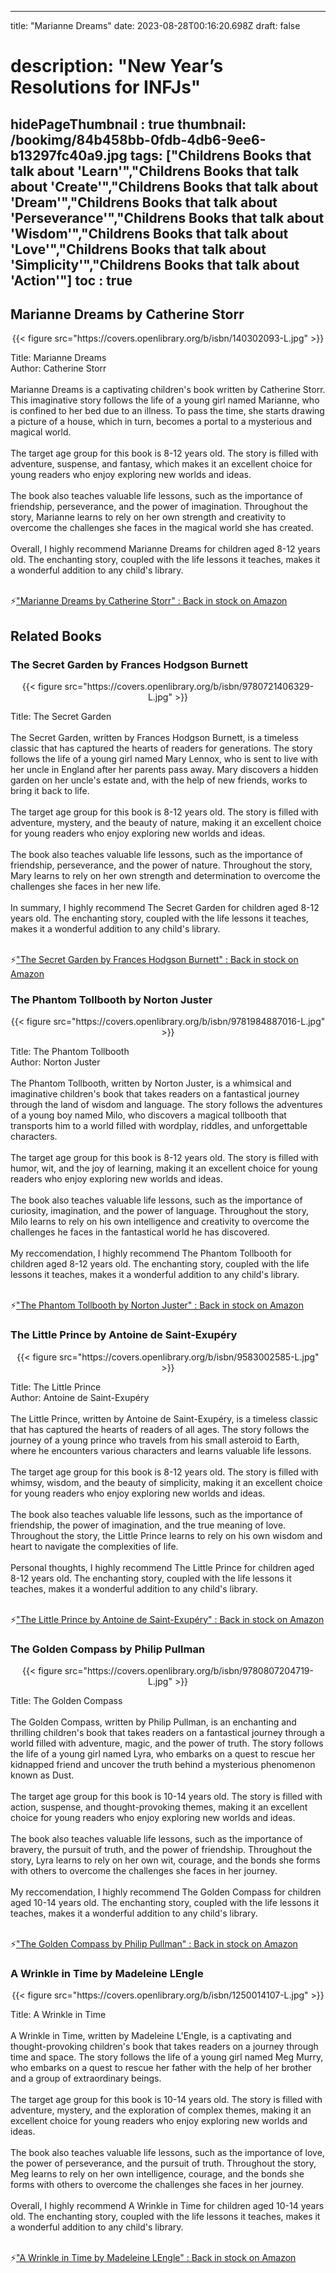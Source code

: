 
---
title: "Marianne Dreams"
date: 2023-08-28T00:16:20.698Z
draft: false
# description: "New Year’s Resolutions for INFJs"
hidePageThumbnail : true
thumbnail: /bookimg/84b458bb-0fdb-4db6-9ee6-b13297fc40a9.jpg
tags: ["Childrens Books that talk about 'Learn'","Childrens Books that talk about 'Create'","Childrens Books that talk about 'Dream'","Childrens Books that talk about 'Perseverance'","Childrens Books that talk about 'Wisdom'","Childrens Books that talk about 'Love'","Childrens Books that talk about 'Simplicity'","Childrens Books that talk about 'Action'"]
toc : true
---
## Marianne Dreams by Catherine Storr

<center>
{{< figure src="https://covers.openlibrary.org/b/isbn/140302093-L.jpg" >}}
</center>

Title: Marianne Dreams</br>
Author: Catherine Storr</br></br>
Marianne Dreams is a captivating children's book written by Catherine Storr. This imaginative story follows the life of a young girl named Marianne, who is confined to her bed due to an illness. To pass the time, she starts drawing a picture of a house, which in turn, becomes a portal to a mysterious and magical world.</br></br>
The target age group for this book is 8-12 years old. The story is filled with adventure, suspense, and fantasy, which makes it an excellent choice for young readers who enjoy exploring new worlds and ideas.</br></br>
The book also teaches valuable life lessons, such as the importance of friendship, perseverance, and the power of imagination. Throughout the story, Marianne learns to rely on her own strength and creativity to overcome the challenges she faces in the magical world she has created.</br></br>
Overall, I highly recommend Marianne Dreams for children aged 8-12 years old. The enchanting story, coupled with the life lessons it teaches, makes it a wonderful addition to any child's library.</br></br>

<p>⚡<a id="aflink" href="https://www.amazon.com/gp/search?ie=UTF8&tag=klayu00-20&linkCode=ur2&linkId=6639bed89a8ad8dd2705e40644eb43d3&camp=1789&creative=9325&index=books&keywords=Marianne Dreams by Catherine Storr" class="one" target="_blank" title='"Marianne Dreams by Catherine Storr" : Back in stock on Amazon'>"Marianne Dreams by Catherine Storr" : Back in stock on Amazon</a></p>

## Related Books
### The Secret Garden by Frances Hodgson Burnett
<center>
{{< figure src="https://covers.openlibrary.org/b/isbn/9780721406329-L.jpg" >}}
</center>

Title: The Secret Garden</br></br>
The Secret Garden, written by Frances Hodgson Burnett, is a timeless classic that has captured the hearts of readers for generations. The story follows the life of a young girl named Mary Lennox, who is sent to live with her uncle in England after her parents pass away. Mary discovers a hidden garden on her uncle's estate and, with the help of new friends, works to bring it back to life.</br></br>
The target age group for this book is 8-12 years old. The story is filled with adventure, mystery, and the beauty of nature, making it an excellent choice for young readers who enjoy exploring new worlds and ideas.</br></br>
The book also teaches valuable life lessons, such as the importance of friendship, perseverance, and the power of nature. Throughout the story, Mary learns to rely on her own strength and determination to overcome the challenges she faces in her new life.</br></br>
In summary, I highly recommend The Secret Garden for children aged 8-12 years old. The enchanting story, coupled with the life lessons it teaches, makes it a wonderful addition to any child's library.</br></br>

<p>⚡<a id="aflink" href="https://www.amazon.com/gp/search?ie=UTF8&tag=klayu00-20&linkCode=ur2&linkId=6639bed89a8ad8dd2705e40644eb43d3&camp=1789&creative=9325&index=books&keywords=The Secret Garden by Frances Hodgson Burnett" class="one" target="_blank" title='"The Secret Garden by Frances Hodgson Burnett" : Back in stock on Amazon'>"The Secret Garden by Frances Hodgson Burnett" : Back in stock on Amazon</a></p>

### The Phantom Tollbooth by Norton Juster
<center>
{{< figure src="https://covers.openlibrary.org/b/isbn/9781984887016-L.jpg" >}}
</center>

Title: The Phantom Tollbooth</br>
Author: Norton Juster</br></br>
The Phantom Tollbooth, written by Norton Juster, is a whimsical and imaginative children's book that takes readers on a fantastical journey through the land of wisdom and language. The story follows the adventures of a young boy named Milo, who discovers a magical tollbooth that transports him to a world filled with wordplay, riddles, and unforgettable characters.</br></br>
The target age group for this book is 8-12 years old. The story is filled with humor, wit, and the joy of learning, making it an excellent choice for young readers who enjoy exploring new worlds and ideas.</br></br>
The book also teaches valuable life lessons, such as the importance of curiosity, imagination, and the power of language. Throughout the story, Milo learns to rely on his own intelligence and creativity to overcome the challenges he faces in the fantastical world he has discovered.</br></br>
My reccomendation, I highly recommend The Phantom Tollbooth for children aged 8-12 years old. The enchanting story, coupled with the life lessons it teaches, makes it a wonderful addition to any child's library.</br></br>

<p>⚡<a id="aflink" href="https://www.amazon.com/gp/search?ie=UTF8&tag=klayu00-20&linkCode=ur2&linkId=6639bed89a8ad8dd2705e40644eb43d3&camp=1789&creative=9325&index=books&keywords=The Phantom Tollbooth by Norton Juster" class="one" target="_blank" title='"The Phantom Tollbooth by Norton Juster" : Back in stock on Amazon'>"The Phantom Tollbooth by Norton Juster" : Back in stock on Amazon</a></p>

### The Little Prince by Antoine de Saint-Exupéry
<center>
{{< figure src="https://covers.openlibrary.org/b/isbn/9583002585-L.jpg" >}}
</center>

Title: The Little Prince</br>
Author: Antoine de Saint-Exupéry</br></br>
The Little Prince, written by Antoine de Saint-Exupéry, is a timeless classic that has captured the hearts of readers of all ages. The story follows the journey of a young prince who travels from his small asteroid to Earth, where he encounters various characters and learns valuable life lessons.</br></br>
The target age group for this book is 8-12 years old. The story is filled with whimsy, wisdom, and the beauty of simplicity, making it an excellent choice for young readers who enjoy exploring new worlds and ideas.</br></br>
The book also teaches valuable life lessons, such as the importance of friendship, the power of imagination, and the true meaning of love. Throughout the story, the Little Prince learns to rely on his own wisdom and heart to navigate the complexities of life.</br></br>
Personal thoughts, I highly recommend The Little Prince for children aged 8-12 years old. The enchanting story, coupled with the life lessons it teaches, makes it a wonderful addition to any child's library.</br></br>

<p>⚡<a id="aflink" href="https://www.amazon.com/gp/search?ie=UTF8&tag=klayu00-20&linkCode=ur2&linkId=6639bed89a8ad8dd2705e40644eb43d3&camp=1789&creative=9325&index=books&keywords=The Little Prince by Antoine de Saint-Exupéry" class="one" target="_blank" title='"The Little Prince by Antoine de Saint-Exupéry" : Back in stock on Amazon'>"The Little Prince by Antoine de Saint-Exupéry" : Back in stock on Amazon</a></p>

### The Golden Compass by Philip Pullman
<center>
{{< figure src="https://covers.openlibrary.org/b/isbn/9780807204719-L.jpg" >}}
</center>

Title: The Golden Compass</br></br>
The Golden Compass, written by Philip Pullman, is an enchanting and thrilling children's book that takes readers on a fantastical journey through a world filled with adventure, magic, and the power of truth. The story follows the life of a young girl named Lyra, who embarks on a quest to rescue her kidnapped friend and uncover the truth behind a mysterious phenomenon known as Dust.</br></br>
The target age group for this book is 10-14 years old. The story is filled with action, suspense, and thought-provoking themes, making it an excellent choice for young readers who enjoy exploring new worlds and ideas.</br></br>
The book also teaches valuable life lessons, such as the importance of bravery, the pursuit of truth, and the power of friendship. Throughout the story, Lyra learns to rely on her own wit, courage, and the bonds she forms with others to overcome the challenges she faces in her journey.</br></br>
My reccomendation, I highly recommend The Golden Compass for children aged 10-14 years old. The enchanting story, coupled with the life lessons it teaches, makes it a wonderful addition to any child's library.</br></br>

<p>⚡<a id="aflink" href="https://www.amazon.com/gp/search?ie=UTF8&tag=klayu00-20&linkCode=ur2&linkId=6639bed89a8ad8dd2705e40644eb43d3&camp=1789&creative=9325&index=books&keywords=The Golden Compass by Philip Pullman" class="one" target="_blank" title='"The Golden Compass by Philip Pullman" : Back in stock on Amazon'>"The Golden Compass by Philip Pullman" : Back in stock on Amazon</a></p>

### A Wrinkle in Time by Madeleine LEngle
<center>
{{< figure src="https://covers.openlibrary.org/b/isbn/1250014107-L.jpg" >}}
</center>

Title: A Wrinkle in Time</br></br>
A Wrinkle in Time, written by Madeleine L'Engle, is a captivating and thought-provoking children's book that takes readers on a journey through time and space. The story follows the life of a young girl named Meg Murry, who embarks on a quest to rescue her father with the help of her brother and a group of extraordinary beings.</br></br>
The target age group for this book is 10-14 years old. The story is filled with adventure, mystery, and the exploration of complex themes, making it an excellent choice for young readers who enjoy exploring new worlds and ideas.</br></br>
The book also teaches valuable life lessons, such as the importance of love, the power of perseverance, and the pursuit of truth. Throughout the story, Meg learns to rely on her own intelligence, courage, and the bonds she forms with others to overcome the challenges she faces in her journey.</br></br>
Overall, I highly recommend A Wrinkle in Time for children aged 10-14 years old. The enchanting story, coupled with the life lessons it teaches, makes it a wonderful addition to any child's library.</br></br>

<p>⚡<a id="aflink" href="https://www.amazon.com/gp/search?ie=UTF8&tag=klayu00-20&linkCode=ur2&linkId=6639bed89a8ad8dd2705e40644eb43d3&camp=1789&creative=9325&index=books&keywords=A Wrinkle in Time by Madeleine LEngle" class="one" target="_blank" title='"A Wrinkle in Time by Madeleine LEngle" : Back in stock on Amazon'>"A Wrinkle in Time by Madeleine LEngle" : Back in stock on Amazon</a></p>
